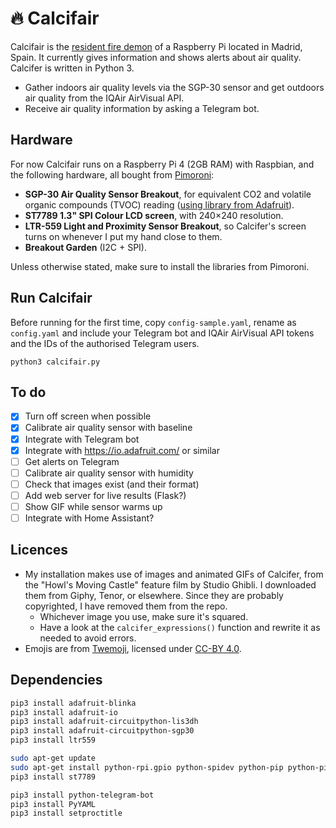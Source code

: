 # 🔥 Calcifair

Calcifair is the [resident fire demon](https://howlscastle.fandom.com/wiki/Calcifer) of a Raspberry Pi located in Madrid, Spain. It currently gives information and shows alerts about air quality. Calcifer is written in Python 3.

* Gather indoors air quality levels via the SGP-30 sensor and get outdoors air quality from the IQAir AirVisual API.
* Receive air quality information by asking a Telegram bot.

## Hardware

For now Calcifair runs on a Raspberry Pi 4 (2GB RAM) with Raspbian, and the following hardware, all bought from [Pimoroni](https://shop.pimoroni.com/):

- **SGP-30 Air Quality Sensor Breakout**, for equivalent CO2 and volatile organic compounds (TVOC) reading ([using library from Adafruit](https://learn.adafruit.com/adafruit-sgp30-gas-tvoc-eco2-mox-sensor/circuitpython-wiring-test)).
- **ST7789 1.3" SPI Colour LCD screen**, with 240×240 resolution.
- **LTR-559 Light and Proximity Sensor Breakout**, so Calcifer's screen turns on whenever I put my hand close to them.
- **Breakout Garden** (I2C + SPI).

Unless otherwise stated, make sure to install the libraries from Pimoroni.

## Run Calcifair

Before running for the first time, copy `config-sample.yaml`, rename as `config.yaml` and include your Telegram bot and IQAir AirVisual API tokens and the IDs of the authorised Telegram users.

`python3 calcifair.py`

## To do

- [x] Turn off screen when possible
- [x] Calibrate air quality sensor with baseline
- [x] Integrate with Telegram bot
- [x] Integrate with https://io.adafruit.com/ or similar
- [ ] Get alerts on Telegram
- [ ] Calibrate air quality sensor with humidity
- [ ] Check that images exist (and their format)
- [ ] Add web server for live results (Flask?)
- [ ] Show GIF while sensor warms up
- [ ] Integrate with Home Assistant?

## Licences

- My installation makes use of images and animated GIFs of Calcifer, from the "Howl's Moving Castle" feature film by Studio Ghibli. I downloaded them from Giphy, Tenor, or elsewhere. Since they are probably copyrighted, I have removed them from the repo.
  - Whichever image you use, make sure it's squared.
  - Have a look at the `calcifer_expressions()` function and rewrite it as needed to avoid errors.
- Emojis are from [Twemoji](https://twemoji.twitter.com/), licensed under [CC-BY 4.0](https://creativecommons.org/licenses/by/4.0/).

## Dependencies

```sh
pip3 install adafruit-blinka
pip3 install adafruit-io
pip3 install adafruit-circuitpython-lis3dh
pip3 install adafruit-circuitpython-sgp30
pip3 install ltr559

sudo apt-get update
sudo apt-get install python-rpi.gpio python-spidev python-pip python-pil python-numpy
pip3 install st7789

pip3 install python-telegram-bot
pip3 install PyYAML
pip3 install setproctitle
```